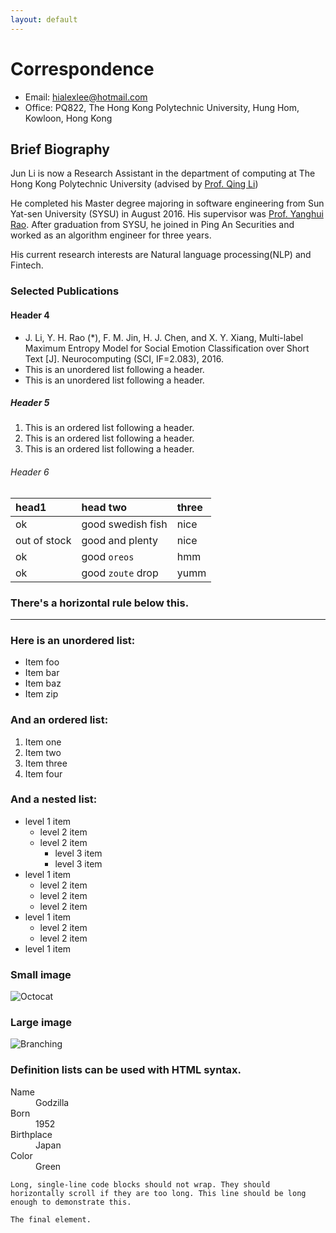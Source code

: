```yaml
---
layout: default
---
```



# Correspondence

*   Email: hialexlee@hotmail.com
*   Office: PQ822, The Hong Kong Polytechnic University, Hung Hom, Kowloon, Hong Kong

## Brief Biography

Jun Li is now a Research Assistant in the department of computing at The Hong Kong Polytechnic University (advised by [Prof. Qing Li](https://www4.comp.polyu.edu.hk/~csqli/))

He completed his Master degree majoring in software engineering from Sun Yat-sen University (SYSU) in August 2016. His supervisor was [Prof. Yanghui Rao](https://bda.pku.edu.cn/systd/aszbmck/jhytpjys/gqa_20180702093709523592/index.htm). After graduation from SYSU, he joined in Ping An Securities and worked as an algorithm engineer for three years.

His current research interests are Natural language processing(NLP) and Fintech.

### Selected Publications



#### Header 4

*   J. Li, Y. H. Rao (*), F. M. Jin, H. J. Chen, and X. Y. Xiang, Multi-label Maximum Entropy Model for Social Emotion Classification over Short Text [J]. Neurocomputing (SCI, IF=2.083), 2016.
*   This is an unordered list following a header.
*   This is an unordered list following a header.

##### Header 5

1.  This is an ordered list following a header.
2.  This is an ordered list following a header.
3.  This is an ordered list following a header.

###### Header 6

| head1        | head two          | three |
|:-------------|:------------------|:------|
| ok           | good swedish fish | nice  |
| out of stock | good and plenty   | nice  |
| ok           | good `oreos`      | hmm   |
| ok           | good `zoute` drop | yumm  |

### There's a horizontal rule below this.

* * *

### Here is an unordered list:

*   Item foo
*   Item bar
*   Item baz
*   Item zip

### And an ordered list:

1.  Item one
1.  Item two
1.  Item three
1.  Item four

### And a nested list:

- level 1 item
  - level 2 item
  - level 2 item
    - level 3 item
    - level 3 item
- level 1 item
  - level 2 item
  - level 2 item
  - level 2 item
- level 1 item
  - level 2 item
  - level 2 item
- level 1 item

### Small image

![Octocat](https://github.githubassets.com/images/icons/emoji/octocat.png)

### Large image

![Branching](https://guides.github.com/activities/hello-world/branching.png)


### Definition lists can be used with HTML syntax.

<dl>
<dt>Name</dt>
<dd>Godzilla</dd>
<dt>Born</dt>
<dd>1952</dd>
<dt>Birthplace</dt>
<dd>Japan</dd>
<dt>Color</dt>
<dd>Green</dd>
</dl>

```
Long, single-line code blocks should not wrap. They should horizontally scroll if they are too long. This line should be long enough to demonstrate this.
```

```
The final element.
```
